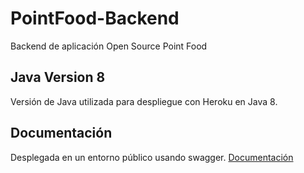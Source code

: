 # PointFood-Backend
Backend de aplicación Open Source Point Food
## Java Version 8
Versión de Java utilizada para despliegue con Heroku en Java 8.
## Documentación
Desplegada en un entorno público usando swagger. [Documentación](https://pointfood-backend.herokuapp.com/swagger-ui/index.html#/)
